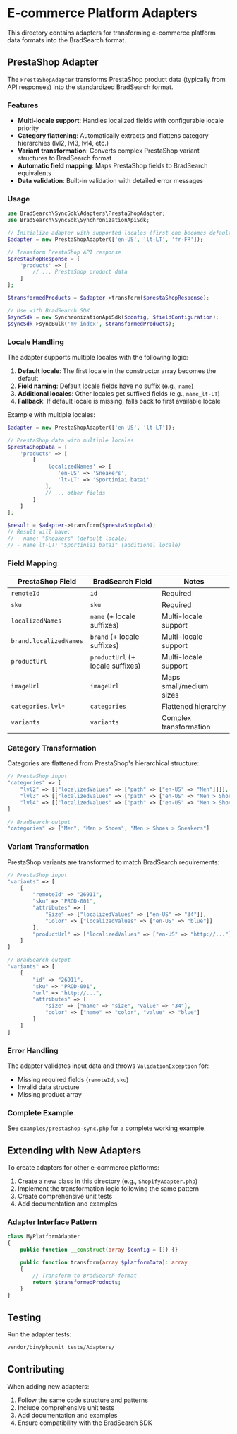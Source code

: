 # E-commerce Platform Adapters

This directory contains adapters for transforming e-commerce platform data formats into the BradSearch format.

## PrestaShop Adapter

The `PrestaShopAdapter` transforms PrestaShop product data (typically from API responses) into the standardized BradSearch format.

### Features

- **Multi-locale support**: Handles localized fields with configurable locale priority
- **Category flattening**: Automatically extracts and flattens category hierarchies (lvl2, lvl3, lvl4, etc.)
- **Variant transformation**: Converts complex PrestaShop variant structures to BradSearch format
- **Automatic field mapping**: Maps PrestaShop fields to BradSearch equivalents
- **Data validation**: Built-in validation with detailed error messages

### Usage

```php
use BradSearch\SyncSdk\Adapters\PrestaShopAdapter;
use BradSearch\SyncSdk\SynchronizationApiSdk;

// Initialize adapter with supported locales (first one becomes default)
$adapter = new PrestaShopAdapter(['en-US', 'lt-LT', 'fr-FR']);

// Transform PrestaShop API response
$prestaShopResponse = [
    'products' => [
        // ... PrestaShop product data
    ]
];

$transformedProducts = $adapter->transform($prestaShopResponse);

// Use with BradSearch SDK
$syncSdk = new SynchronizationApiSdk($config, $fieldConfiguration);
$syncSdk->syncBulk('my-index', $transformedProducts);
```

### Locale Handling

The adapter supports multiple locales with the following logic:

1. **Default locale**: The first locale in the constructor array becomes the default
2. **Field naming**: Default locale fields have no suffix (e.g., `name`)
3. **Additional locales**: Other locales get suffixed fields (e.g., `name_lt-LT`)
4. **Fallback**: If default locale is missing, falls back to first available locale

Example with multiple locales:

```php
$adapter = new PrestaShopAdapter(['en-US', 'lt-LT']);

// PrestaShop data with multiple locales
$prestaShopData = [
    'products' => [
        [
            'localizedNames' => [
                'en-US' => 'Sneakers',
                'lt-LT' => 'Sportiniai batai'
            ],
            // ... other fields
        ]
    ]
];

$result = $adapter->transform($prestaShopData);
// Result will have:
// - name: "Sneakers" (default locale)
// - name_lt-LT: "Sportiniai batai" (additional locale)
```

### Field Mapping

| PrestaShop Field       | BradSearch Field                 | Notes                   |
| ---------------------- | -------------------------------- | ----------------------- |
| `remoteId`             | `id`                             | Required                |
| `sku`                  | `sku`                            | Required                |
| `localizedNames`       | `name` (+ locale suffixes)       | Multi-locale support    |
| `brand.localizedNames` | `brand` (+ locale suffixes)      | Multi-locale support    |
| `productUrl`           | `productUrl` (+ locale suffixes) | Multi-locale support    |
| `imageUrl`             | `imageUrl`                       | Maps small/medium sizes |
| `categories.lvl*`      | `categories`                     | Flattened hierarchy     |
| `variants`             | `variants`                       | Complex transformation  |

### Category Transformation

Categories are flattened from PrestaShop's hierarchical structure:

```php
// PrestaShop input
"categories" => [
    "lvl2" => [["localizedValues" => ["path" => ["en-US" => "Men"]]]],
    "lvl3" => [["localizedValues" => ["path" => ["en-US" => "Men > Shoes"]]]],
    "lvl4" => [["localizedValues" => ["path" => ["en-US" => "Men > Shoes > Sneakers"]]]]
]

// BradSearch output
"categories" => ["Men", "Men > Shoes", "Men > Shoes > Sneakers"]
```

### Variant Transformation

PrestaShop variants are transformed to match BradSearch requirements:

```php
// PrestaShop input
"variants" => [
    [
        "remoteId" => "26911",
        "sku" => "PROD-001",
        "attributes" => [
            "Size" => ["localizedValues" => ["en-US" => "34"]],
            "Color" => ["localizedValues" => ["en-US" => "blue"]]
        ],
        "productUrl" => ["localizedValues" => ["en-US" => "http://..."]]
    ]
]

// BradSearch output
"variants" => [
    [
        "id" => "26911",
        "sku" => "PROD-001",
        "url" => "http://...",
        "attributes" => [
            "size" => ["name" => "size", "value" => "34"],
            "color" => ["name" => "color", "value" => "blue"]
        ]
    ]
]
```

### Error Handling

The adapter validates input data and throws `ValidationException` for:

- Missing required fields (`remoteId`, `sku`)
- Invalid data structure
- Missing product array

### Complete Example

See `examples/prestashop-sync.php` for a complete working example.

## Extending with New Adapters

To create adapters for other e-commerce platforms:

1. Create a new class in this directory (e.g., `ShopifyAdapter.php`)
2. Implement the transformation logic following the same pattern
3. Create comprehensive unit tests
4. Add documentation and examples

### Adapter Interface Pattern

```php
class MyPlatformAdapter
{
    public function __construct(array $config = []) {}

    public function transform(array $platformData): array
    {
        // Transform to BradSearch format
        return $transformedProducts;
    }
}
```

## Testing

Run the adapter tests:

```bash
vendor/bin/phpunit tests/Adapters/
```

## Contributing

When adding new adapters:

1. Follow the same code structure and patterns
2. Include comprehensive unit tests
3. Add documentation and examples
4. Ensure compatibility with the BradSearch SDK
